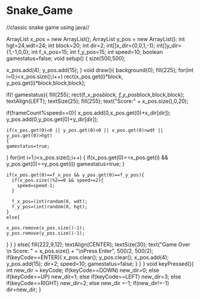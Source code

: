 # Snake_Game
//classic snake game using java//


ArrayList<Integer> x_pos = new ArrayList<Integer>();
ArrayList<Integer> y_pos = new ArrayList<Integer>();
int hgt=24,wdt=24;
int block=20;
int dir=2;
int[]x_dir={0,0,1,-1};
int[]y_dir={1,-1,0,0};
int f_x_pos=15;
int f_y_pos=15;
int speed=10;
boolean gamestatus=false;
void setup()
{
  size(500,500);
  
  x_pos.add(4);
  y_pos.add(15);
}
void draw(){
  background(0);
  fill(225);
  for(int i=0;i<x_pos.size();i++)
  rect(x_pos.get(i)*block, y_pos.get(i)*block,block,block);
  
  if(! gamestatus){
    fill(255);
    rect(f_x_pos*block, f_y_pos*block,block,block);
    textAlign(LEFT);
    textSize(25);
    fill(255);
    text("Score:" + x_pos.size(),0,20);
  
  if(frameCount%speed==0){
    x_pos.add(0,x_pos.get(0)+x_dir[dir]);
    y_pos.add(0,y_pos.get(0)+y_dir[dir]);
    
    if(x_pos.get(0)<0 || y_pos.get(0)<0 || x_pos.get(0)>wdt || y_pos.get(0)>hgt)
    {
    gamestatus=true;
  }
  for(int i=1;i<x_pos.size();i++)
  {
    if(x_pos.get(0)==x_pos.get(i) && y_pos.get(0)==y_pos.get(i))
    gamestatus=true;
  }
    
    if(x_pos.get(0)==f_x_pos && y_pos.get(0)==f_y_pos){
      if(x_pos.size()%2==0 && speed>=2){
        speed=speed-1;
      }
      
      f_x_pos=(int)random(0, wdt);
      f_y_pos=(int)random(0, hgt);
    }
    else{
    
    x_pos.remove(x_pos.size()-1);
    y_pos.remove(y_pos.size()-1);
   }
  }
 }
 else{
   fill(222,9,12);
   textAlign(CENTER);
   textSize(30);
   text("Game Over \n Score: " + x_pos.size() + "\nPress Enter", 500/2, 500/2);
   if(keyCode==ENTER){
     x_pos.clear();
     y_pos.clear();
     x_pos.add(4);
     y_pos.add(15);
     dir=2;
     speed=10;
     gamestatus=false;
}
 }
 }
void keyPressed(){
  int new_dir = keyCode;
  if(keyCode==DOWN)
  new_dir=0;
  else if(keyCode==UP)
  new_dir=1;
  else if(keyCode==LEFT)
  new_dir=3;
  else if(keyCode==RIGHT)
  new_dir=2;
  else
  new_dir =-1;
  if(new_dir!=-1)
  dir=new_dir;
}
